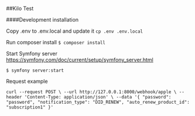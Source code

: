 ##Kilo Test

####Development installation

Copy .env to .env.local and update it
``
cp .env .env.local
``

Run composer install
``
$ composer install
``

Start Symfony server https://symfony.com/doc/current/setup/symfony_server.html

``
$ symfony server:start
``

Request example

``
curl --request POST \
--url http://127.0.0.1:8000/webhook/apple \
--header 'Content-Type: application/json' \
--data '{
"password": "password",
"notification_type": "DID_RENEW",
"auto_renew_product_id": "subscription1"
}'
``
